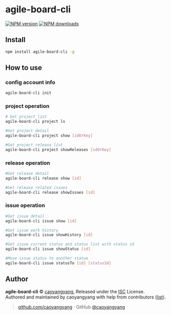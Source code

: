 # agile-board-cli

[![NPM version](https://badgen.net/npm/v/agile-board-cli)](https://npmjs.com/package/agile-board-cli) [![NPM downloads](https://badgen.net/npm/dm/agile-board-cli)](https://npmjs.com/package/agile-board-cli) 

## Install
```bash
npm install agile-board-cli -g
```

## How to use

### config account info
```bash
agile-board-cli init
```
### project operation


```bash
# Get project list
agile-board-cli project ls 

#Get project detail
agile-board-cli project show [idOrKey]  

#Get project release list
agile-board-cli project showReleases [idOrKey]  
```

### release operation

```bash
#Get release detail
agile-board-cli release show [id] 

#Get release related issues
agile-board-cli release showIssues [id] 
```

### issue operation

```bash
#Get issue detail
agile-board-cli issue show [id] 

#Get issue work history
agile-board-cli issue showHistory [id] 

#Get issue current status and status list with status id
agile-board-cli issue showStatus [id] 

#Move issue status to another statue
agile-board-cli issue statusTo [id] [statusId]
```

## Author

**agile-board-cli** © [caoyangyang](https://github.com/caoyangyang), Released under the [ISC](./LICENSE) License.<br>
Authored and maintained by caoyangyang with help from contributors ([list](https://github.com/caoyangyang/agile-board-cli/contributors)).

> [github.com/caoyangyang](https://github.com/caoyangyang) · GitHub [@caoyangyang](https://github.com/caoyangyang)
